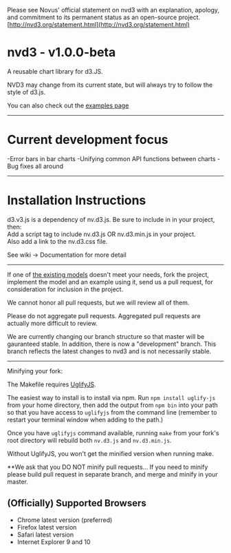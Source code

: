 Please see Novus' official statement on nvd3 with an explanation,
apology, and commitment to its permanent status as an open-source
project.
[http://nvd3.org/statement.html](http://nvd3.org/statement.html)

# nvd3 - v1.0.0-beta

A reusable chart library for d3.JS.

NVD3 may change from its current state, but will always try to follow the style of d3.js.

You can also check out the [examples page](http://nvd3.org/ghpages/examples.html)

---

# Current development focus

-Error bars in bar charts
-Unifying common API functions between charts
-Bug fixes all around

---

# Installation Instructions

d3.v3.js is a dependency of nv.d3.js. Be sure to include in in your project, then:  
Add a script tag to include nv.d3.js OR nv.d3.min.js in your project.  
Also add a link to the nv.d3.css file.

See wiki -> Documentation for more detail

---

If one of [the existing models](https://github.com/novus/nvd3/tree/master/src/models) doesn't meet your needs, fork the project, implement the model and an example using it, send us a pull request, for consideration for inclusion in the project.

We cannot honor all pull requests, but we will review all of them.

Please do not aggregate pull requests. Aggregated pull requests are actually more difficult to review.

We are currently changing our branch structure so that master will be gauranteed stable. In addition, there is now a "development" branch. This branch reflects the latest changes to nvd3 and is not necessarily stable.

---

Minifying your fork:

The Makefile requires [UglifyJS](https://github.com/mishoo/UglifyJS).

The easiest way to install is to install via npm. Run `npm install
uglify-js` from your home directory, then add the output from `npm bin`
into your path so that you have access to `uglifyjs` from the command
line (remember to restart your terminal window when adding to the path.)

Once you have `uglifyjs` command available, running `make` from your
fork's root directory will rebuild both `nv.d3.js` and `nv.d3.min.js`.

Without UglifyJS, you won't get the minified version when running make.

**We ask that you DO NOT minify pull requests... 
If you need to minify please build pull request in separate branch, and
merge and minify in your master.

## (Officially) Supported Browsers

* Chrome latest version (preferred)
* Firefox latest version
* Safari latest version
* Internet Explorer 9 and 10
